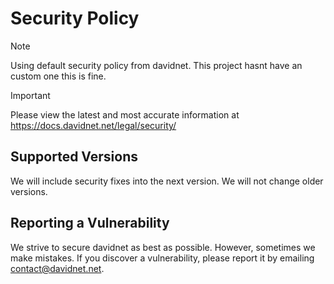 # Security Policy

> [!NOTE]  
> Using default security policy from davidnet.
> This project hasnt have an custom one this is fine.

> [!IMPORTANT]  
> Please view the latest and most accurate information at https://docs.davidnet.net/legal/security/


## Supported Versions
We will include security fixes into the next version.
We will not change older versions.

## Reporting a Vulnerability
We strive to secure davidnet as best as possible. However, sometimes we make mistakes. If you discover a vulnerability, please report it by emailing contact@davidnet.net.
